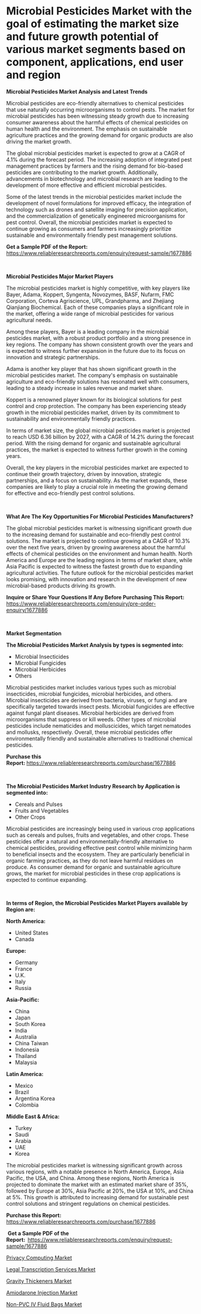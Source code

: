 <p><h1>Microbial Pesticides Market with the goal of estimating the market size and future growth potential of various market segments based on component, applications, end user and region</h1></p><p><strong>Microbial Pesticides Market Analysis and Latest Trends</strong></p>
<p><p>Microbial pesticides are eco-friendly alternatives to chemical pesticides that use naturally occurring microorganisms to control pests. The market for microbial pesticides has been witnessing steady growth due to increasing consumer awareness about the harmful effects of chemical pesticides on human health and the environment. The emphasis on sustainable agriculture practices and the growing demand for organic products are also driving the market growth.</p><p>The global microbial pesticides market is expected to grow at a CAGR of 4.1% during the forecast period. The increasing adoption of integrated pest management practices by farmers and the rising demand for bio-based pesticides are contributing to the market growth. Additionally, advancements in biotechnology and microbial research are leading to the development of more effective and efficient microbial pesticides.</p><p>Some of the latest trends in the microbial pesticides market include the development of novel formulations for improved efficacy, the integration of technology such as drones and satellite imaging for precision application, and the commercialization of genetically engineered microorganisms for pest control. Overall, the microbial pesticides market is expected to continue growing as consumers and farmers increasingly prioritize sustainable and environmentally friendly pest management solutions.</p></p>
<p><strong>Get a Sample PDF of the Report:&nbsp;</strong> <a href="https://www.reliableresearchreports.com/enquiry/request-sample/1677886">https://www.reliableresearchreports.com/enquiry/request-sample/1677886</a></p>
<p>&nbsp;</p>
<p><strong>Microbial Pesticides Major Market Players</strong></p>
<p><p>The microbial pesticides market is highly competitive, with key players like Bayer, Adama, Koppert, Syngenta, Novozymes, BASF, Nufarm, FMC Corporation, Corteva Agriscience, UPL, Grandpharma, and Zhejiang Qianjiang Biochemical. Each of these companies plays a significant role in the market, offering a wide range of microbial pesticides for various agricultural needs.</p><p>Among these players, Bayer is a leading company in the microbial pesticides market, with a robust product portfolio and a strong presence in key regions. The company has shown consistent growth over the years and is expected to witness further expansion in the future due to its focus on innovation and strategic partnerships.</p><p>Adama is another key player that has shown significant growth in the microbial pesticides market. The company's emphasis on sustainable agriculture and eco-friendly solutions has resonated well with consumers, leading to a steady increase in sales revenue and market share.</p><p>Koppert is a renowned player known for its biological solutions for pest control and crop protection. The company has been experiencing steady growth in the microbial pesticides market, driven by its commitment to sustainability and environmentally friendly practices.</p><p>In terms of market size, the global microbial pesticides market is projected to reach USD 6.36 billion by 2027, with a CAGR of 14.2% during the forecast period. With the rising demand for organic and sustainable agricultural practices, the market is expected to witness further growth in the coming years.</p><p>Overall, the key players in the microbial pesticides market are expected to continue their growth trajectory, driven by innovation, strategic partnerships, and a focus on sustainability. As the market expands, these companies are likely to play a crucial role in meeting the growing demand for effective and eco-friendly pest control solutions.</p></p>
<p>&nbsp;</p>
<p><strong>What Are The Key Opportunities For Microbial Pesticides Manufacturers?</strong></p>
<p><p>The global microbial pesticides market is witnessing significant growth due to the increasing demand for sustainable and eco-friendly pest control solutions. The market is projected to continue growing at a CAGR of 10.3% over the next five years, driven by growing awareness about the harmful effects of chemical pesticides on the environment and human health. North America and Europe are the leading regions in terms of market share, while Asia Pacific is expected to witness the fastest growth due to expanding agricultural activities. The future outlook for the microbial pesticides market looks promising, with innovation and research in the development of new microbial-based products driving its growth.</p></p>
<p><strong>Inquire or Share Your Questions If Any Before Purchasing This Report:</strong> <a href="https://www.reliableresearchreports.com/enquiry/pre-order-enquiry/1677886">https://www.reliableresearchreports.com/enquiry/pre-order-enquiry/1677886</a></p>
<p>&nbsp;</p>
<p><strong>Market Segmentation</strong></p>
<p><strong>The Microbial Pesticides Market Analysis by types is segmented into:</strong></p>
<p><ul><li>Microbial Insecticides</li><li>Microbial Fungicides</li><li>Microbial Herbicides</li><li>Others</li></ul></p>
<p><p>Microbial pesticides market includes various types such as microbial insecticides, microbial fungicides, microbial herbicides, and others. Microbial insecticides are derived from bacteria, viruses, or fungi and are specifically targeted towards insect pests. Microbial fungicides are effective against fungal plant diseases. Microbial herbicides are derived from microorganisms that suppress or kill weeds. Other types of microbial pesticides include nematicides and molluscicides, which target nematodes and mollusks, respectively. Overall, these microbial pesticides offer environmentally friendly and sustainable alternatives to traditional chemical pesticides.</p></p>
<p><strong>Purchase this Report:&nbsp;</strong><a href="https://www.reliableresearchreports.com/purchase/1677886">https://www.reliableresearchreports.com/purchase/1677886</a></p>
<p>&nbsp;</p>
<p><strong>The Microbial Pesticides Market Industry Research by Application is segmented into:</strong></p>
<p><ul><li>Cereals and Pulses</li><li>Fruits and Vegetables</li><li>Other Crops</li></ul></p>
<p><p>Microbial pesticides are increasingly being used in various crop applications such as cereals and pulses, fruits and vegetables, and other crops. These pesticides offer a natural and environmentally-friendly alternative to chemical pesticides, providing effective pest control while minimizing harm to beneficial insects and the ecosystem. They are particularly beneficial in organic farming practices, as they do not leave harmful residues on produce. As consumer demand for organic and sustainable agriculture grows, the market for microbial pesticides in these crop applications is expected to continue expanding.</p></p>
<p>&nbsp;</p>
<p><strong>In terms of Region, the Microbial Pesticides Market Players available by Region are:</strong></p>
<p>
    <p> <strong> North America: </strong>
        <ul>
            <li>United States</li>
            <li>Canada</li>
        </ul>
        </p> 
    <p> <strong> Europe: </strong>
        <ul>
            <li>Germany</li>
            <li>France</li>
            <li>U.K.</li>
            <li>Italy</li>
            <li>Russia</li>
        </ul>
        </p> 
    <p> <strong> Asia-Pacific: </strong>
        <ul>
            <li>China</li>
            <li>Japan</li>
            <li>South Korea</li>
            <li>India</li>
            <li>Australia</li>
            <li>China Taiwan</li>
            <li>Indonesia</li>
            <li>Thailand</li>
            <li>Malaysia</li>
        </ul>
        </p> 
    <p> <strong> Latin America: </strong>
        <ul>
            <li>Mexico</li>
            <li>Brazil</li>
            <li>Argentina Korea</li>
            <li>Colombia</li>
        </ul>
        </p> 
    <p> <strong> Middle East & Africa: </strong>
        <ul>
            <li>Turkey</li>
            <li>Saudi</li>
            <li>Arabia</li>
            <li>UAE</li>
            <li>Korea</li>
        </ul>
    </p>
    </p>
<p><p>The microbial pesticides market is witnessing significant growth across various regions, with a notable presence in North America, Europe, Asia Pacific, the USA, and China. Among these regions, North America is projected to dominate the market with an estimated market share of 35%, followed by Europe at 30%, Asia Pacific at 20%, the USA at 10%, and China at 5%. This growth is attributed to increasing demand for sustainable pest control solutions and stringent regulations on chemical pesticides.</p></p>
<p><strong>Purchase this Report: </strong><a href="https://www.reliableresearchreports.com/purchase/1677886">https://www.reliableresearchreports.com/purchase/1677886</a></p>
<p>&nbsp;<strong>Get a Sample PDF of the Report:&nbsp;&nbsp;</strong><a href="https://www.reliableresearchreports.com/enquiry/request-sample/1677886">https://www.reliableresearchreports.com/enquiry/request-sample/1677886</a></p>
<p><strong></strong></p>
<p><p><a href="https://medium.com/@peggiemertz/decoding-privacy-computing-market-metrics-market-share-trends-and-growth-patterns-17eed7ded5f6">Privacy Computing Market</a></p><p><a href="https://medium.com/@peggiemertz/legal-transcription-services-market-outlook-industry-overview-and-forecast-2024-to-2031-29917f93f8c2">Legal Transcription Services Market</a></p><p><a href="https://issuu.com/reportprime-2/docs/gravity-thickeners-market-size-2030.pptx">Gravity Thickeners Market</a></p><p><a href="https://github.com/joannagoyvaerts/Market-Research-Report-List-1/blob/main/amiodarone-injection-market.md">Amiodarone Injection Market</a></p><p><a href="https://github.com/bracarafogo/Market-Research-Report-List-2/blob/main/non-pvc-iv-fluid-bags-market.md">Non-PVC IV Fluid Bags Market</a></p></p>